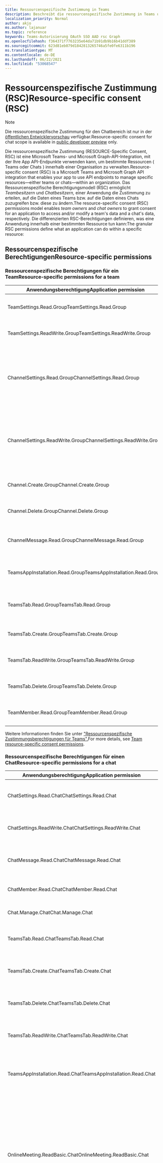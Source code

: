 ```yaml
---
title: Ressourcenspezifische Zustimmung in Teams
description: Beschreibt die ressourcenspezifische Zustimmung in Teams und wie sie genutzt werden kann.
localization_priority: Normal
author: akjo
ms.author: lajanuar
ms.topic: reference
keywords: Teams-Autorisierung OAuth SSO AAD rsc Graph
ms.openlocfilehash: f364371f7763235e64da71b91db9b16b41ddf389
ms.sourcegitcommit: 623d81eb079d1842813265746a5fe0fe6311b196
ms.translationtype: MT
ms.contentlocale: de-DE
ms.lasthandoff: 06/22/2021
ms.locfileid: "53068547"
---
```

# <a name="resource-specific-consent-rsc"></a><span data-ttu-id="88212-104">Ressourcenspezifische Zustimmung (RSC)</span><span class="sxs-lookup"><span data-stu-id="88212-104">Resource-specific consent (RSC)</span></span>

> [!NOTE]
> <span data-ttu-id="88212-105">Die ressourcenspezifische Zustimmung für den Chatbereich ist nur in der [öffentlichen Entwicklervorschau](../../resources/dev-preview/developer-preview-intro.md) verfügbar.</span><span class="sxs-lookup"><span data-stu-id="88212-105">Resource-specific consent for chat scope is available in [public developer preview](../../resources/dev-preview/developer-preview-intro.md) only.</span></span>

<span data-ttu-id="88212-106">Die ressourcenspezifische Zustimmung (RESOURCE-Specific Consent, RSC) ist eine Microsoft Teams- und Microsoft Graph-API-Integration, mit der Ihre App API-Endpunkte verwenden kann, um bestimmte Ressourcen ( Teams oder Chats ) innerhalb einer Organisation zu verwalten.</span><span class="sxs-lookup"><span data-stu-id="88212-106">Resource-specific consent (RSC) is a Microsoft Teams and Microsoft Graph API integration that enables your app to use API endpoints to manage specific resources—either teams or chats—within an organization.</span></span> <span data-ttu-id="88212-107">Das Ressourcenspezifische Berechtigungsmodell (RSC) ermöglicht *Teambesitzern* und *Chatbesitzern,* einer Anwendung die Zustimmung zu erteilen, auf die Daten eines Teams bzw. auf die Daten eines Chats zuzugreifen bzw. diese zu ändern.</span><span class="sxs-lookup"><span data-stu-id="88212-107">The resource-specific consent (RSC) permissions model enables *team owners* and *chat owners* to grant consent for an application to access and/or modify a team's data and a chat's data, respectively.</span></span> <span data-ttu-id="88212-108">Die differenzierten RSC-Berechtigungen definieren, was eine Anwendung innerhalb einer bestimmten Ressource tun kann:</span><span class="sxs-lookup"><span data-stu-id="88212-108">The granular RSC permissions define what an application can do within a specific resource:</span></span>

## <a name="resource-specific-permissions"></a><span data-ttu-id="88212-109">Ressourcenspezifische Berechtigungen</span><span class="sxs-lookup"><span data-stu-id="88212-109">Resource-specific permissions</span></span>

### <a name="resource-specific-permissions-for-a-team"></a><span data-ttu-id="88212-110">Ressourcenspezifische Berechtigungen für ein Team</span><span class="sxs-lookup"><span data-stu-id="88212-110">Resource-specific permissions for a team</span></span>
|<span data-ttu-id="88212-111">Anwendungsberechtigung</span><span class="sxs-lookup"><span data-stu-id="88212-111">Application permission</span></span>| <span data-ttu-id="88212-112">Aktion</span><span class="sxs-lookup"><span data-stu-id="88212-112">Action</span></span> |
| ----- | ----- |
|<span data-ttu-id="88212-113">TeamSettings.Read.Group</span><span class="sxs-lookup"><span data-stu-id="88212-113">TeamSettings.Read.Group</span></span> | <span data-ttu-id="88212-114">Rufen Sie die Einstellungen dieses Teams ab.</span><span class="sxs-lookup"><span data-stu-id="88212-114">Get this team's settings.</span></span>|
|<span data-ttu-id="88212-115">TeamSettings.ReadWrite.Group</span><span class="sxs-lookup"><span data-stu-id="88212-115">TeamSettings.ReadWrite.Group</span></span>|<span data-ttu-id="88212-116">Aktualisieren Sie die Einstellungen dieses Teams.</span><span class="sxs-lookup"><span data-stu-id="88212-116">Update this team's settings.</span></span>|
|<span data-ttu-id="88212-117">ChannelSettings.Read.Group</span><span class="sxs-lookup"><span data-stu-id="88212-117">ChannelSettings.Read.Group</span></span>|<span data-ttu-id="88212-118">Rufen Sie die Kanalnamen, Kanalbeschreibungen und Kanaleinstellungen dieses Teams ab.</span><span class="sxs-lookup"><span data-stu-id="88212-118">Get this team's channel names, channel descriptions, and channel settings.</span></span>|
|<span data-ttu-id="88212-119">ChannelSettings.ReadWrite.Group</span><span class="sxs-lookup"><span data-stu-id="88212-119">ChannelSettings.ReadWrite.Group</span></span>|<span data-ttu-id="88212-120">Aktualisieren Sie die Kanalnamen, Kanalbeschreibungen und Kanaleinstellungen dieses Teams.</span><span class="sxs-lookup"><span data-stu-id="88212-120">Update this team's channel names, channel descriptions, and channel settings.</span></span>|
|<span data-ttu-id="88212-121">Channel.Create.Group</span><span class="sxs-lookup"><span data-stu-id="88212-121">Channel.Create.Group</span></span>|<span data-ttu-id="88212-122">Erstellen von Kanälen in diesem Team.</span><span class="sxs-lookup"><span data-stu-id="88212-122">Create channels in this team.</span></span> |
|<span data-ttu-id="88212-123">Channel.Delete.Group</span><span class="sxs-lookup"><span data-stu-id="88212-123">Channel.Delete.Group</span></span>|<span data-ttu-id="88212-124">Löschen Sie Kanäle in diesem Team.</span><span class="sxs-lookup"><span data-stu-id="88212-124">Delete channels in this team.</span></span> |
|<span data-ttu-id="88212-125">ChannelMessage.Read.Group</span><span class="sxs-lookup"><span data-stu-id="88212-125">ChannelMessage.Read.Group</span></span> |<span data-ttu-id="88212-126">Rufen Sie die Kanalnachrichten dieses Teams ab.</span><span class="sxs-lookup"><span data-stu-id="88212-126">Get this team's channel messages.</span></span> |
|<span data-ttu-id="88212-127">TeamsAppInstallation.Read.Group</span><span class="sxs-lookup"><span data-stu-id="88212-127">TeamsAppInstallation.Read.Group</span></span>|<span data-ttu-id="88212-128">Rufen Sie eine Liste der installierten Apps dieses Teams ab.</span><span class="sxs-lookup"><span data-stu-id="88212-128">Get a list of this team's installed apps.</span></span>|
|<span data-ttu-id="88212-129">TeamsTab.Read.Group</span><span class="sxs-lookup"><span data-stu-id="88212-129">TeamsTab.Read.Group</span></span>|<span data-ttu-id="88212-130">Rufen Sie eine Liste der Registerkarten dieses Teams ab.</span><span class="sxs-lookup"><span data-stu-id="88212-130">Get a list of this team's tabs.</span></span>|
|<span data-ttu-id="88212-131">TeamsTab.Create.Group</span><span class="sxs-lookup"><span data-stu-id="88212-131">TeamsTab.Create.Group</span></span>|<span data-ttu-id="88212-132">Erstellen von Registerkarten in diesem Team.</span><span class="sxs-lookup"><span data-stu-id="88212-132">Create tabs in this team.</span></span> |
|<span data-ttu-id="88212-133">TeamsTab.ReadWrite.Group</span><span class="sxs-lookup"><span data-stu-id="88212-133">TeamsTab.ReadWrite.Group</span></span>|<span data-ttu-id="88212-134">Aktualisieren Sie die Registerkarten dieses Teams.</span><span class="sxs-lookup"><span data-stu-id="88212-134">Update this team's tabs.</span></span> |
|<span data-ttu-id="88212-135">TeamsTab.Delete.Group</span><span class="sxs-lookup"><span data-stu-id="88212-135">TeamsTab.Delete.Group</span></span>|<span data-ttu-id="88212-136">Löschen der Registerkarten dieses Teams.</span><span class="sxs-lookup"><span data-stu-id="88212-136">Delete this team's tabs.</span></span> |
|<span data-ttu-id="88212-137">TeamMember.Read.Group</span><span class="sxs-lookup"><span data-stu-id="88212-137">TeamMember.Read.Group</span></span>|<span data-ttu-id="88212-138">Rufen Sie die Mitglieder dieses Teams ab.</span><span class="sxs-lookup"><span data-stu-id="88212-138">Get this team's members.</span></span> |

<span data-ttu-id="88212-139">Weitere Informationen finden Sie unter ["Ressourcenspezifische Zustimmungsberechtigungen für Teams".](/graph/permissions-reference#team-resource-specific-consent-permissions)</span><span class="sxs-lookup"><span data-stu-id="88212-139">For more details, see [Team resource-specific consent permissions](/graph/permissions-reference#team-resource-specific-consent-permissions).</span></span>

### <a name="resource-specific-permissions-for-a-chat"></a><span data-ttu-id="88212-140">Ressourcenspezifische Berechtigungen für einen Chat</span><span class="sxs-lookup"><span data-stu-id="88212-140">Resource-specific permissions for a chat</span></span>
|<span data-ttu-id="88212-141">Anwendungsberechtigung</span><span class="sxs-lookup"><span data-stu-id="88212-141">Application permission</span></span>| <span data-ttu-id="88212-142">Aktion</span><span class="sxs-lookup"><span data-stu-id="88212-142">Action</span></span> |
| ----- | ----- |
| <span data-ttu-id="88212-143">ChatSettings.Read.Chat</span><span class="sxs-lookup"><span data-stu-id="88212-143">ChatSettings.Read.Chat</span></span>         | <span data-ttu-id="88212-144">Rufen Sie die Einstellungen dieses Chats ab.</span><span class="sxs-lookup"><span data-stu-id="88212-144">Get this chat's settings.</span></span>                                    |
| <span data-ttu-id="88212-145">ChatSettings.ReadWrite.Chat</span><span class="sxs-lookup"><span data-stu-id="88212-145">ChatSettings.ReadWrite.Chat</span></span>    | <span data-ttu-id="88212-146">Aktualisieren Sie die Einstellungen dieses Chats.</span><span class="sxs-lookup"><span data-stu-id="88212-146">Update this chat's settings.</span></span>                          |
| <span data-ttu-id="88212-147">ChatMessage.Read.Chat</span><span class="sxs-lookup"><span data-stu-id="88212-147">ChatMessage.Read.Chat</span></span>          | <span data-ttu-id="88212-148">Rufen Sie die Nachrichten dieses Chats ab.</span><span class="sxs-lookup"><span data-stu-id="88212-148">Get this chat's messages.</span></span>                                    |
| <span data-ttu-id="88212-149">ChatMember.Read.Chat</span><span class="sxs-lookup"><span data-stu-id="88212-149">ChatMember.Read.Chat</span></span>           | <span data-ttu-id="88212-150">Rufen Sie die Mitglieder dieses Chats ab.</span><span class="sxs-lookup"><span data-stu-id="88212-150">Get this chat's members.</span></span>                                     |
| <span data-ttu-id="88212-151">Chat.Manage.Chat</span><span class="sxs-lookup"><span data-stu-id="88212-151">Chat.Manage.Chat</span></span>               | <span data-ttu-id="88212-152">Verwalten dieses Chats.</span><span class="sxs-lookup"><span data-stu-id="88212-152">Manage this chat.</span></span>                                             |
| <span data-ttu-id="88212-153">TeamsTab.Read.Chat</span><span class="sxs-lookup"><span data-stu-id="88212-153">TeamsTab.Read.Chat</span></span>             | <span data-ttu-id="88212-154">Rufen Sie die Registerkarten dieses Chats ab.</span><span class="sxs-lookup"><span data-stu-id="88212-154">Get this chat's tabs.</span></span>                                        |
| <span data-ttu-id="88212-155">TeamsTab.Create.Chat</span><span class="sxs-lookup"><span data-stu-id="88212-155">TeamsTab.Create.Chat</span></span>           | <span data-ttu-id="88212-156">Erstellen von Registerkarten in diesem Chat.</span><span class="sxs-lookup"><span data-stu-id="88212-156">Create tabs in this chat.</span></span>                                     |
| <span data-ttu-id="88212-157">TeamsTab.Delete.Chat</span><span class="sxs-lookup"><span data-stu-id="88212-157">TeamsTab.Delete.Chat</span></span>           | <span data-ttu-id="88212-158">Löschen der Registerkarten dieses Chats.</span><span class="sxs-lookup"><span data-stu-id="88212-158">Delete this chat's tabs.</span></span>                                      |
| <span data-ttu-id="88212-159">TeamsTab.ReadWrite.Chat</span><span class="sxs-lookup"><span data-stu-id="88212-159">TeamsTab.ReadWrite.Chat</span></span>        | <span data-ttu-id="88212-160">Verwalten der Registerkarten dieses Chats.</span><span class="sxs-lookup"><span data-stu-id="88212-160">Manage this chat's tabs.</span></span>                                      |
| <span data-ttu-id="88212-161">TeamsAppInstallation.Read.Chat</span><span class="sxs-lookup"><span data-stu-id="88212-161">TeamsAppInstallation.Read.Chat</span></span> | <span data-ttu-id="88212-162">Rufen Sie ab, welche Apps in diesem Chat installiert sind.</span><span class="sxs-lookup"><span data-stu-id="88212-162">Get which apps are installed in this chat.</span></span>                   |
| <span data-ttu-id="88212-163">OnlineMeeting.ReadBasic.Chat</span><span class="sxs-lookup"><span data-stu-id="88212-163">OnlineMeeting.ReadBasic.Chat</span></span>   | <span data-ttu-id="88212-164">Rufen Sie grundlegende Eigenschaften einer Besprechung ab, die diesem Chat zugeordnet ist, z. B. Name, Zeitplan, Organisator und Teilnahmelink.</span><span class="sxs-lookup"><span data-stu-id="88212-164">Get basic properties—such as name, schedule, organizer, and join link—of a meeting associated with this chat.</span></span> |

<span data-ttu-id="88212-165">Weitere Informationen finden Sie unter ["Ressourcenspezifische Zustimmungsberechtigungen für Chats".](/graph/permissions-reference#chat-resource-specific-consent-permissions)</span><span class="sxs-lookup"><span data-stu-id="88212-165">For more details, see [Chat resource-specific consent permissions](/graph/permissions-reference#chat-resource-specific-consent-permissions).</span></span>

>[!NOTE]
><span data-ttu-id="88212-166">Ressourcenspezifische Berechtigungen sind nur für Teams Apps verfügbar, die auf dem Teams-Client installiert sind und derzeit nicht Teil des Azure Active Directory-Portals sind.</span><span class="sxs-lookup"><span data-stu-id="88212-166">Resource-specific permissions are only available to Teams apps installed on the Teams client and are currently not part of the Azure Active Directory portal.</span></span>

## <a name="enable-resource-specific-consent-in-your-application"></a><span data-ttu-id="88212-167">Aktivieren der ressourcenspezifischen Zustimmung in Ihrer Anwendung</span><span class="sxs-lookup"><span data-stu-id="88212-167">Enable resource-specific consent in your application</span></span>

<span data-ttu-id="88212-168">Die Schritte zum Aktivieren von RSC in Ihrer Anwendung sind wie folgt:</span><span class="sxs-lookup"><span data-stu-id="88212-168">The steps for enabling RSC in your application are as follows:</span></span>

1. <span data-ttu-id="88212-169">[Konfigurieren Sie die Zustimmungseinstellungen im Azure Active Directory-Portal.](#configure-consent-settings-in-the-azure-ad-portal)</span><span class="sxs-lookup"><span data-stu-id="88212-169">[Configure consent settings in the Azure Active Directory portal](#configure-consent-settings-in-the-azure-ad-portal).</span></span>
    1. <span data-ttu-id="88212-170">Konfigurieren Sie die Einstellungen für die Zustimmung des [Gruppenbesitzers für RSC in einem Team.](#configure-group-owner-consent-settings-for-rsc-in-a-team)</span><span class="sxs-lookup"><span data-stu-id="88212-170">[Configure group owner consent settings for RSC in a team](#configure-group-owner-consent-settings-for-rsc-in-a-team).</span></span>
    1. <span data-ttu-id="88212-171">[Konfigurieren von Benutzer-Zustimmungseinstellungen für RSC in einem Chat.](#configure-user-consent-settings-for-rsc-in-a-chat)</span><span class="sxs-lookup"><span data-stu-id="88212-171">[Configure user consent settings for RSC in a chat](#configure-user-consent-settings-for-rsc-in-a-chat).</span></span>
1. <span data-ttu-id="88212-172">[Registrieren Sie Ihre App bei Microsoft Identity Platform über das Azure AD-Portal.](#register-your-app-with-microsoft-identity-platform-via-the-azure-ad-portal)</span><span class="sxs-lookup"><span data-stu-id="88212-172">[Register your app with Microsoft identity platform via the Azure AD portal](#register-your-app-with-microsoft-identity-platform-via-the-azure-ad-portal).</span></span>
1. <span data-ttu-id="88212-173">[Überprüfen Sie Ihre Anwendungsberechtigungen im Azure AD-Portal.](#review-your-application-permissions-in-the-azure-ad-portal)</span><span class="sxs-lookup"><span data-stu-id="88212-173">[Review your application permissions in the Azure AD portal](#review-your-application-permissions-in-the-azure-ad-portal).</span></span>
1. <span data-ttu-id="88212-174">[Rufen Sie ein Zugriffstoken von der Microsoft Identity-Plattform ab.](#obtain-an-access-token-from-the-microsoft-identity-platform)</span><span class="sxs-lookup"><span data-stu-id="88212-174">[Obtain an access token from the Microsoft Identity platform](#obtain-an-access-token-from-the-microsoft-identity-platform).</span></span>
1. <span data-ttu-id="88212-175">[Aktualisieren Sie das Teams-App-Manifest.](#update-your-teams-app-manifest)</span><span class="sxs-lookup"><span data-stu-id="88212-175">[Update your Teams app manifest](#update-your-teams-app-manifest).</span></span>
1. <span data-ttu-id="88212-176">[Installieren Sie Ihre App direkt in Teams.](#sideload-your-app-in-teams)</span><span class="sxs-lookup"><span data-stu-id="88212-176">[Install your app directly in Teams](#sideload-your-app-in-teams).</span></span>
1. <span data-ttu-id="88212-177">[Überprüfen Sie Ihre App auf hinzugefügte RSC-Berechtigungen.](#check-your-app-for-added-rsc-permissions)</span><span class="sxs-lookup"><span data-stu-id="88212-177">[Check your app for added RSC permissions](#check-your-app-for-added-rsc-permissions).</span></span>
    1. <span data-ttu-id="88212-178">[Überprüfen Sie Ihre App auf hinzugefügte RSC-Berechtigungen in einem Team.](#check-your-app-for-added-rsc-permissions-in-a-team)</span><span class="sxs-lookup"><span data-stu-id="88212-178">[Check your app for added RSC permissions in a team](#check-your-app-for-added-rsc-permissions-in-a-team).</span></span>
    1. <span data-ttu-id="88212-179">[Überprüfen Sie Ihre App auf hinzugefügte RSC-Berechtigungen in einem Chat.](#check-your-app-for-added-rsc-permissions-in-a-chat)</span><span class="sxs-lookup"><span data-stu-id="88212-179">[Check your app for added RSC permissions in a chat](#check-your-app-for-added-rsc-permissions-in-a-chat).</span></span>

## <a name="configure-consent-settings-in-the-azure-ad-portal"></a><span data-ttu-id="88212-180">Konfigurieren von Zustimmungseinstellungen im Azure AD-Portal</span><span class="sxs-lookup"><span data-stu-id="88212-180">Configure consent settings in the Azure AD portal</span></span>

### <a name="configure-group-owner-consent-settings-for-rsc-in-a-team"></a><span data-ttu-id="88212-181">Konfigurieren der Einstellungen für die Zustimmung des Gruppenbesitzers für RSC in einem Team</span><span class="sxs-lookup"><span data-stu-id="88212-181">Configure group owner consent settings for RSC in a team</span></span>

<span data-ttu-id="88212-182">Sie können die Zustimmung des [Gruppenbesitzers](/azure/active-directory/manage-apps/configure-user-consent-groups?tabs=azure-portal) direkt im Azure-Portal aktivieren oder deaktivieren:</span><span class="sxs-lookup"><span data-stu-id="88212-182">You can enable or disable [group owner consent](/azure/active-directory/manage-apps/configure-user-consent-groups?tabs=azure-portal) directly within the Azure portal:</span></span>

> [!div class="checklist"]
>
>- <span data-ttu-id="88212-183">Melden Sie sich beim [Azure-Portal](https://portal.azure.com) als [globaler Administrator/Unternehmensadministrator](/azure/active-directory/roles/permissions-reference#global-administrator&preserve-view=true)an.</span><span class="sxs-lookup"><span data-stu-id="88212-183">Sign in to the [Azure portal](https://portal.azure.com) as a [Global Administrator/Company Administrator](/azure/active-directory/roles/permissions-reference#global-administrator&preserve-view=true).</span></span>  
 > - <span data-ttu-id="88212-184">[Wählen Sie](https://portal.azure.com/#blade/Microsoft_AAD_IAM/ConsentPoliciesMenuBlade/UserSettings) **Azure Active Directory**  =>  **Enterprise Anwendungen**  =>  **Zustimmungs- und Berechtigungseinstellungen** für  =>  **Benutzergenehmigungen** aus.</span><span class="sxs-lookup"><span data-stu-id="88212-184">[Select](https://portal.azure.com/#blade/Microsoft_AAD_IAM/ConsentPoliciesMenuBlade/UserSettings) **Azure Active Directory** => **Enterprise applications** => **Consent and permissions** => **User consent settings**.</span></span>
> - <span data-ttu-id="88212-185">Aktivieren, deaktivieren oder einschränken Sie die Zustimmung des Benutzers mit der steuerelementbeschrifteten Zustimmung des **Gruppenbesitzers für Apps, die auf Daten zugreifen** (standardmäßig ist die Zustimmung des **Gruppenbesitzers für alle Gruppenbesitzer zulässig).**</span><span class="sxs-lookup"><span data-stu-id="88212-185">Enable, disable, or limit user consent with the control labeled **Group owner consent for apps accessing data** (The default is **Allow group owner consent for all group owners**).</span></span> <span data-ttu-id="88212-186">Damit ein Teambesitzer eine App mit RSC installieren kann, muss die Zustimmung des Gruppenbesitzers für diesen Benutzer aktiviert sein.</span><span class="sxs-lookup"><span data-stu-id="88212-186">For a team owner to install an app using RSC, group owner consent must be enabled for that user.</span></span>

![Azure rsc-Teamkonfiguration](../../assets/images/azure-rsc-team-configuration.png)

<span data-ttu-id="88212-188">Um die Zustimmung des Gruppenbesitzers mithilfe von PowerShell zu aktivieren oder zu deaktivieren, führen Sie die unter Konfigurieren der [Gruppenbesitzerzustimmung mitHilfe von PowerShell](/azure/active-directory/manage-apps/configure-user-consent-groups?tabs=azure-powershell)beschriebenen Schritte aus.</span><span class="sxs-lookup"><span data-stu-id="88212-188">To enable or disable group owner consent using PowerShell, follow the steps outlined in [Configure group owner consent using PowerShell](/azure/active-directory/manage-apps/configure-user-consent-groups?tabs=azure-powershell).</span></span>

### <a name="configure-user-consent-settings-for-rsc-in-a-chat"></a><span data-ttu-id="88212-189">Konfigurieren von Benutzer-Zustimmungseinstellungen für RSC in einem Chat</span><span class="sxs-lookup"><span data-stu-id="88212-189">Configure user consent settings for RSC in a chat</span></span>

<span data-ttu-id="88212-190">Sie können die Zustimmung des [Benutzers](/azure/active-directory/manage-apps/configure-user-consent?tabs=azure-portal) direkt im Azure-Portal aktivieren oder deaktivieren:</span><span class="sxs-lookup"><span data-stu-id="88212-190">You can enable or disable [user consent](/azure/active-directory/manage-apps/configure-user-consent?tabs=azure-portal) directly within the Azure portal:</span></span>

> [!div class="checklist"]
>
>- <span data-ttu-id="88212-191">Melden Sie sich beim [Azure-Portal](https://portal.azure.com) als [globaler Administrator/Unternehmensadministrator](/azure/active-directory/roles/permissions-reference#global-administrator&preserve-view=true)an.</span><span class="sxs-lookup"><span data-stu-id="88212-191">Sign in to the [Azure portal](https://portal.azure.com) as a [Global Administrator/Company Administrator](/azure/active-directory/roles/permissions-reference#global-administrator&preserve-view=true).</span></span>  
 > - <span data-ttu-id="88212-192">[Wählen Sie](https://portal.azure.com/#blade/Microsoft_AAD_IAM/ConsentPoliciesMenuBlade/UserSettings) **Azure Active Directory**  =>  **Enterprise Anwendungen**  =>  **Zustimmungs- und Berechtigungseinstellungen** für  =>  **Benutzergenehmigungen** aus.</span><span class="sxs-lookup"><span data-stu-id="88212-192">[Select](https://portal.azure.com/#blade/Microsoft_AAD_IAM/ConsentPoliciesMenuBlade/UserSettings) **Azure Active Directory** => **Enterprise applications** => **Consent and permissions** => **User consent settings**.</span></span>
> - <span data-ttu-id="88212-193">Aktivieren, deaktivieren oder einschränken Sie die Zustimmung des Benutzers mit dem Steuerelement mit der Bezeichnung **"Benutzer-Zustimmung für Anwendungen"** (standardmäßig ist **"Benutzergenehmigung für Apps zulassen").**</span><span class="sxs-lookup"><span data-stu-id="88212-193">Enable, disable, or limit user consent with the control labeled **User consent for applications** (The default is **Allow user consent for apps**).</span></span> <span data-ttu-id="88212-194">Damit ein Chatmitglied eine App mit RSC installieren kann, muss die Benutzerzustimmung für diesen Benutzer aktiviert sein.</span><span class="sxs-lookup"><span data-stu-id="88212-194">For a chat member to install an app using RSC, user consent must be enabled for that user.</span></span>

![Azure rsc-Chatkonfiguration](../../assets/images/azure-rsc-chat-configuration.png)

<span data-ttu-id="88212-196">Um die Benutzerzustimmung mithilfe von PowerShell zu aktivieren oder zu deaktivieren, führen Sie die unter Konfigurieren der [Benutzerzustimmung mitHilfe von PowerShell](/azure/active-directory/manage-apps/configure-user-consent?tabs=azure-powershell)beschriebenen Schritte aus.</span><span class="sxs-lookup"><span data-stu-id="88212-196">To enable or disable user consent using PowerShell, follow the steps outlined in [Configure user consent using PowerShell](/azure/active-directory/manage-apps/configure-user-consent?tabs=azure-powershell).</span></span>


## <a name="register-your-app-with-microsoft-identity-platform-via-the-azure-ad-portal"></a><span data-ttu-id="88212-197">Registrieren Ihrer App bei Microsoft Identity Platform über das Azure AD-Portal</span><span class="sxs-lookup"><span data-stu-id="88212-197">Register your app with Microsoft identity platform via the Azure AD portal</span></span>

<span data-ttu-id="88212-198">Das Azure Active Directory-Portal bietet Ihnen eine zentrale Plattform zum Registrieren und Konfigurieren Ihrer Apps.</span><span class="sxs-lookup"><span data-stu-id="88212-198">The Azure Active Directory portal provides a central platform for you to register and configure your apps.</span></span> <span data-ttu-id="88212-199">Ihre App muss im Azure AD-Portal registriert sein, damit sie in die Microsoft Identity Platform integriert und Microsoft Graph-APIs aufgerufen werden kann.</span><span class="sxs-lookup"><span data-stu-id="88212-199">Your app must be registered in the Azure AD portal to integrate with the Microsoft identity platform and call Microsoft Graph APIs.</span></span> <span data-ttu-id="88212-200">Weitere Informationen finden Sie unter [Registrieren einer Anwendung mit dem Microsoft Identity Platform](/graph/auth-register-app-v2).</span><span class="sxs-lookup"><span data-stu-id="88212-200">For more information, see [Register an application with the Microsoft identity platform](/graph/auth-register-app-v2).</span></span>

>[!WARNING]
><span data-ttu-id="88212-201">Eine Azure AD-App-ID sollte nicht für mehrere Teams Apps freigegeben werden.</span><span class="sxs-lookup"><span data-stu-id="88212-201">An Azure AD app ID should not be shared across multiple Teams apps.</span></span> <span data-ttu-id="88212-202">Es sollte eine 1:1-Zuordnung zwischen einer Teams-App und einer Azure AD-App geben.</span><span class="sxs-lookup"><span data-stu-id="88212-202">There should be a 1:1 mapping between a Teams App and an Azure AD app.</span></span> <span data-ttu-id="88212-203">Versuche, mehrere Teams Apps zu installieren, die derselben Azure AD-App-ID zugeordnet sind, führen zu Installations-/Laufzeitfehlern.</span><span class="sxs-lookup"><span data-stu-id="88212-203">Attempts to install multiple Teams apps which are associated with the same Azure AD app ID will cause installation/runtime failures.</span></span>

## <a name="review-your-application-permissions-in-the-azure-ad-portal"></a><span data-ttu-id="88212-204">Überprüfen Der Anwendungsberechtigungen im Azure AD-Portal</span><span class="sxs-lookup"><span data-stu-id="88212-204">Review your application permissions in the Azure AD portal</span></span>

<span data-ttu-id="88212-205">Navigieren Sie zur Registrierungsseite der **Start-App,**  =>   und wählen Sie Ihre RSC-App aus.</span><span class="sxs-lookup"><span data-stu-id="88212-205">Navigate to the **Home** => **App registrations** page and select your RSC app.</span></span> <span data-ttu-id="88212-206">Wählen Sie in der linken Navigationsleiste **API-Berechtigungen** aus, und überprüfen Sie die Liste der konfigurierten Berechtigungen für Ihre App.</span><span class="sxs-lookup"><span data-stu-id="88212-206">Choose **API permissions** from the left nav bar and examine the list of configured permissions for your app.</span></span> <span data-ttu-id="88212-207">Wenn Ihre App nur RSC Graph API-Aufrufe vorgibt, löschen Sie alle Berechtigungen auf dieser Seite.</span><span class="sxs-lookup"><span data-stu-id="88212-207">If your app will only make RSC Graph API calls, delete all the permission on that page.</span></span> <span data-ttu-id="88212-208">Wenn Ihre App auch Nicht-RSC-Aufrufe vorgibt, behalten Sie diese Berechtigungen bei Bedarf bei.</span><span class="sxs-lookup"><span data-stu-id="88212-208">If your app will also make non-RSC calls, keep those permissions as needed.</span></span>

>[!IMPORTANT]
><span data-ttu-id="88212-209">Das Azure AD-Portal kann nicht zum Anfordern von RSC-Berechtigungen verwendet werden.</span><span class="sxs-lookup"><span data-stu-id="88212-209">The Azure AD portal cannot be used to request RSC permissions.</span></span> <span data-ttu-id="88212-210">RSC-Berechtigungen gelten derzeit ausschließlich für Teams Anwendungen, die im Teams-Client installiert sind, und werden in der JSON-Datei (Teams App Manifest) deklariert.</span><span class="sxs-lookup"><span data-stu-id="88212-210">RSC permissions are currently exclusive to Teams applications installed in the Teams client and are declared in the Teams app manifest (JSON) file.</span></span>

## <a name="obtain-an-access-token-from-the-microsoft-identity-platform"></a><span data-ttu-id="88212-211">Abrufen eines Zugriffstokens vom Microsoft Identity Platform</span><span class="sxs-lookup"><span data-stu-id="88212-211">Obtain an access token from the Microsoft identity platform</span></span>

<span data-ttu-id="88212-212">Um Graph API-Aufrufe auszuführen, müssen Sie ein Zugriffstoken für Ihre App von der Identitätsplattform abrufen.</span><span class="sxs-lookup"><span data-stu-id="88212-212">To make Graph API calls, you must obtain an access token for your app from the identity platform.</span></span> <span data-ttu-id="88212-213">Bevor Ihre App ein Token vom Microsoft Identity Platform abrufen kann, muss sie im Azure AD-Portal registriert werden.</span><span class="sxs-lookup"><span data-stu-id="88212-213">Before your app can get a token from the Microsoft identity platform, it must be registered in the Azure AD portal.</span></span> <span data-ttu-id="88212-214">Das Zugriffstoken enthält Informationen zu Ihrer App und die Berechtigungen, über die es für die Ressourcen und APIs verfügt, die über Microsoft Graph bereitgestellt werden.</span><span class="sxs-lookup"><span data-stu-id="88212-214">The access token contains information about your app and the permissions it has for the resources and APIs available through Microsoft Graph.</span></span>

<span data-ttu-id="88212-215">Sie benötigen die folgenden Werte aus dem Azure AD-Registrierungsprozess, um ein Zugriffstoken von der Identitätsplattform abzurufen:</span><span class="sxs-lookup"><span data-stu-id="88212-215">You'll need to have the following values from the Azure AD registration process to retrieve an access token from the identity platform:</span></span>

- <span data-ttu-id="88212-216">Die vom App-Registrierungsportal zugewiesene **Anwendungs-ID.**</span><span class="sxs-lookup"><span data-stu-id="88212-216">The **Application ID** assigned by the app registration portal.</span></span> <span data-ttu-id="88212-217">Wenn Ihre App einmaliges Anmelden (Single Sign-On, SSO) unterstützt, sollten Sie dieselbe Anwendungs-ID für Ihre App und SSO verwenden.</span><span class="sxs-lookup"><span data-stu-id="88212-217">If your app supports single sign-on (SSO) you should use the same Application ID for your app and SSO.</span></span>
- <span data-ttu-id="88212-218">Das **geheime Clientkennwort** oder ein öffentliches/privates Schlüsselpaar (**Zertifikat).**</span><span class="sxs-lookup"><span data-stu-id="88212-218">The  **Client secret/password** or a public/private key pair (**Certificate**).</span></span> <span data-ttu-id="88212-219">Dies ist für systemeigene Apps nicht erforderlich.</span><span class="sxs-lookup"><span data-stu-id="88212-219">This is not required for native apps.</span></span>
- <span data-ttu-id="88212-220">Ein **Umleitungs-URI** (oder Antwort-URL), damit Ihre App Antworten von Azure AD empfängt.</span><span class="sxs-lookup"><span data-stu-id="88212-220">A **Redirect URI** (or reply URL) for your app to receive responses from Azure AD.</span></span>

 <span data-ttu-id="88212-221">*Siehe* ["Zugriff im Auftrag eines Benutzers erhalten"](/graph/auth-v2-user?view=graph-rest-1.0#3-get-a-token&preserve-view=true) und ["Zugriff ohne Benutzer erhalten"](/graph/auth-v2-service)</span><span class="sxs-lookup"><span data-stu-id="88212-221">*See* [Get access on behalf of a user](/graph/auth-v2-user?view=graph-rest-1.0#3-get-a-token&preserve-view=true) and [Get access without a user](/graph/auth-v2-service)</span></span>

## <a name="update-your-teams-app-manifest"></a><span data-ttu-id="88212-222">Aktualisieren des Teams-App-Manifests</span><span class="sxs-lookup"><span data-stu-id="88212-222">Update your Teams app manifest</span></span>

<span data-ttu-id="88212-223">Die RSC-Berechtigungen werden in Ihrer APP-Manifestdatei (JSON) deklariert.</span><span class="sxs-lookup"><span data-stu-id="88212-223">The RSC permissions are declared in your app manifest (JSON) file.</span></span>  <span data-ttu-id="88212-224">Fügen Sie ihrem [App-Manifest einen webApplicationInfo-Schlüssel](../../resources/schema/manifest-schema.md#webapplicationinfo) mit den folgenden Werten hinzu:</span><span class="sxs-lookup"><span data-stu-id="88212-224">Add a [webApplicationInfo](../../resources/schema/manifest-schema.md#webapplicationinfo) key to your app manifest with the following values:</span></span>

> [!div class="checklist"]
>
> - <span data-ttu-id="88212-225">**id**  – Ihre Azure AD-App-ID.</span><span class="sxs-lookup"><span data-stu-id="88212-225">**id**  — your Azure AD app ID.</span></span> <span data-ttu-id="88212-226">Weitere Informationen finden Sie unter [Registrieren Ihrer App im Azure AD-Portal.](resource-specific-consent.md#register-your-app-with-microsoft-identity-platform-via-the-azure-ad-portal)</span><span class="sxs-lookup"><span data-stu-id="88212-226">For more information, see [Register your app in the Azure AD portal](resource-specific-consent.md#register-your-app-with-microsoft-identity-platform-via-the-azure-ad-portal).</span></span>
> - <span data-ttu-id="88212-227">**Ressource**  – eine beliebige Zeichenfolge.</span><span class="sxs-lookup"><span data-stu-id="88212-227">**resource**  — any string.</span></span> <span data-ttu-id="88212-228">Dieses Feld hat keinen Vorgang in RSC, muss jedoch hinzugefügt werden und einen Wert aufweisen, um eine Fehlerantwort zu vermeiden. Jede Zeichenfolge wird ausgeführt.</span><span class="sxs-lookup"><span data-stu-id="88212-228">This field has no operation in RSC, but must be added and have a value to avoid an error response; any string will do.</span></span>
> - <span data-ttu-id="88212-229">**Anwendungsberechtigungen** – RSC-Berechtigungen für Ihre App.</span><span class="sxs-lookup"><span data-stu-id="88212-229">**application permissions** — RSC permissions for  your app.</span></span> <span data-ttu-id="88212-230">Weitere Informationen finden Sie unter ["Ressourcenspezifische Berechtigungen".](resource-specific-consent.md#resource-specific-permissions)</span><span class="sxs-lookup"><span data-stu-id="88212-230">For more information, see [Resource-specific Permissions](resource-specific-consent.md#resource-specific-permissions).</span></span>

>
>[!IMPORTANT]
> <span data-ttu-id="88212-231">Nicht-RSC-Berechtigungen werden im Azure-Portal gespeichert.</span><span class="sxs-lookup"><span data-stu-id="88212-231">Non-RSC permissions are stored in the Azure portal.</span></span> <span data-ttu-id="88212-232">Fügen Sie sie nicht dem App-Manifest hinzu.</span><span class="sxs-lookup"><span data-stu-id="88212-232">Do not add them to the app manifest.</span></span>
>

### <a name="example-for-rsc-in-a-team"></a><span data-ttu-id="88212-233">Beispiel für RSC in einem Team</span><span class="sxs-lookup"><span data-stu-id="88212-233">Example for RSC in a team</span></span>
```json
"webApplicationInfo": {
    "id": "XXxxXXXXX-XxXX-xXXX-XXxx-XXXXXXXxxxXX",
    "resource": "https://RscBasedStoreApp",
    "applicationPermissions": [
      "TeamSettings.Read.Group",
      "ChannelMessage.Read.Group",
      "TeamSettings.Edit.Group",
      "ChannelSettings.ReadWrite.Group",
      "Channel.Create.Group",
      "Channel.Delete.Group",
      "TeamsApp.Read.Group",
      "TeamsTab.Read.Group",
      "TeamsTab.Create.Group",
      "TeamsTab.ReadWrite.Group",
      "TeamsTab.Delete.Group",
      "Member.Read.Group",
      "Owner.Read.Group"
    ]
  }
```

### <a name="example-for-rsc-in-a-chat"></a><span data-ttu-id="88212-234">Beispiel für RSC in einem Chat</span><span class="sxs-lookup"><span data-stu-id="88212-234">Example for RSC in a chat</span></span>
```json
"webApplicationInfo": {
    "id": "XXxxXXXXX-XxXX-xXXX-XXxx-XXXXXXXxxxXX",
    "resource": "https://RscBasedStoreApp",
    "applicationPermissions": [
      "ChatSettings.Read.Chat",
      "ChatSettings.ReadWrite.Chat",
      "ChatMessage.Read.Chat",
      "ChatMember.Read.Chat",
      "Chat.Manage.Chat",
      "TeamsTab.Read.Chat",
      "TeamsTab.Create.Chat",
      "TeamsTab.Delete.Chat",
      "TeamsTab.ReadWrite.Chat",
      "TeamsAppInstallation.Read.Chat",
      "OnlineMeeting.ReadBasic.Chat"
    ]
  }
```

>[!NOTE]
><span data-ttu-id="88212-235">Wenn die App die Installation sowohl im Team- als auch im Chatbereich unterstützen soll, können sowohl Team- als auch Chatberechtigungen im selben Manifest unter angegeben `applicationPermissions` werden.</span><span class="sxs-lookup"><span data-stu-id="88212-235">If the app is meant to support installation in both team and chat scopes, then both team and chat permissions can be specified in the same manifest under `applicationPermissions`.</span></span>

## <a name="sideload-your-app-in-teams"></a><span data-ttu-id="88212-236">Querladen Ihrer App in Teams</span><span class="sxs-lookup"><span data-stu-id="88212-236">Sideload your app in Teams</span></span>

<span data-ttu-id="88212-237">Wenn Ihr Teams-Administrator benutzerdefinierte App-Uploads zulässt, können Sie Ihre App direkt in ein bestimmtes Team oder einen bestimmten Chat [laden.](~/concepts/deploy-and-publish/apps-upload.md)</span><span class="sxs-lookup"><span data-stu-id="88212-237">If your Teams admin allows custom app uploads, you can [sideload your app](~/concepts/deploy-and-publish/apps-upload.md) directly to a specific team or chat.</span></span>

## <a name="check-your-app-for-added-rsc-permissions"></a><span data-ttu-id="88212-238">Überprüfen Ihrer App auf hinzugefügte RSC-Berechtigungen</span><span class="sxs-lookup"><span data-stu-id="88212-238">Check your app for added RSC permissions</span></span>

>[!IMPORTANT]
><span data-ttu-id="88212-239">Die RSC-Berechtigungen werden keinem Benutzer zugeordnet.</span><span class="sxs-lookup"><span data-stu-id="88212-239">The RSC permissions are not attributed to a user.</span></span> <span data-ttu-id="88212-240">Aufrufe erfolgen mit App-Berechtigungen, nicht mit delegierten Berechtigungen des Benutzers.</span><span class="sxs-lookup"><span data-stu-id="88212-240">Calls are made with app permissions, not user delegated permissions.</span></span> <span data-ttu-id="88212-241">Daher kann die App Aktionen ausführen, die der Benutzer nicht ausführen kann, z. B. das Löschen einer Registerkarte. Sie sollten die Absicht des Teambesitzers oder Chatbesitzers für Ihren Anwendungsfall überprüfen, bevor Sie RSC-API-Aufrufe tätigen.</span><span class="sxs-lookup"><span data-stu-id="88212-241">Thus, the app may be allowed to perform actions that the user cannot, such as deleting a tab. You should review the team owner's or chat owner's intent for your use case prior to making RSC API calls.</span></span> <span data-ttu-id="88212-242">Weitere Informationen finden Sie unter [Microsoft Teams API-Übersicht.](/graph/teams-concept-overview)</span><span class="sxs-lookup"><span data-stu-id="88212-242">For more information, see [Microsoft Teams API overview](/graph/teams-concept-overview).</span></span>

<span data-ttu-id="88212-243">Nachdem die App in einer Ressource installiert wurde, können Sie [Graph Explorer](https://developer.microsoft.com/graph/graph-explorer) verwenden, um die Berechtigungen anzuzeigen, die der App in der Ressource gewährt wurden:</span><span class="sxs-lookup"><span data-stu-id="88212-243">Once the app has been installed to a resource, you can use [Graph Explorer](https://developer.microsoft.com/graph/graph-explorer)  to view the permissions that have been granted to the app in the resource:</span></span>

### <a name="check-your-app-for-added-rsc-permissions-in-a-team"></a><span data-ttu-id="88212-244">Überprüfen Ihrer App auf hinzugefügte RSC-Berechtigungen in einem Team</span><span class="sxs-lookup"><span data-stu-id="88212-244">Check your app for added RSC permissions in a team</span></span>

> [!div class="checklist"]
>
>- <span data-ttu-id="88212-245">Rufen Sie die **groupId** des Teams vom Teams-Client ab.</span><span class="sxs-lookup"><span data-stu-id="88212-245">Get the team's **groupId** from the Teams client.</span></span>
> - <span data-ttu-id="88212-246">Wählen Sie im Teams Client in der Navigationsleiste ganz links **Teams** aus.</span><span class="sxs-lookup"><span data-stu-id="88212-246">In the Teams client, select **Teams** from the far left nav bar.</span></span>
> - <span data-ttu-id="88212-247">Wählen Sie im Dropdownmenü das Team aus, in dem die App installiert ist.</span><span class="sxs-lookup"><span data-stu-id="88212-247">Select the team where the app is installed from the drop-down menu.</span></span>
> - <span data-ttu-id="88212-248">Klicken Sie auf das Symbol **"Weitere Optionen"** (&#8943;).</span><span class="sxs-lookup"><span data-stu-id="88212-248">Select the **More options** icon (&#8943;).</span></span>
> - <span data-ttu-id="88212-249">Wählen Sie **"Link zum Team abrufen" aus.**</span><span class="sxs-lookup"><span data-stu-id="88212-249">Select **Get link to team**.</span></span>
> - <span data-ttu-id="88212-250">Kopieren und speichern Sie den **groupId-Wert** aus der Zeichenfolge.</span><span class="sxs-lookup"><span data-stu-id="88212-250">Copy and save the **groupId** value from the string.</span></span>
> - <span data-ttu-id="88212-251">Melden Sie sich **Graph Explorer** an.</span><span class="sxs-lookup"><span data-stu-id="88212-251">Log into **Graph Explorer**.</span></span>
> - <span data-ttu-id="88212-252">Führen Sie einen **GET-Aufruf** an den folgenden Endpunkt aus: `https://graph.microsoft.com/beta/teams/{teamGroupId}/permissionGrants` .</span><span class="sxs-lookup"><span data-stu-id="88212-252">Make a **GET** call to the following endpoint: `https://graph.microsoft.com/beta/teams/{teamGroupId}/permissionGrants`.</span></span> <span data-ttu-id="88212-253">Das `clientAppId` Feld in der Antwort wird dem im Teams `webApplicationInfo.id` App-Manifest angegebenen zugeordnet.</span><span class="sxs-lookup"><span data-stu-id="88212-253">The `clientAppId` field in the response will map to the `webApplicationInfo.id` specified in the Teams app manifest.</span></span>
  <span data-ttu-id="88212-254">![Graph Explorer-Antwort auf get call for team RSC permissions.](../../assets/images/team-graph-permissions.png)</span><span class="sxs-lookup"><span data-stu-id="88212-254">![Graph explorer response to GET call for team RSC permissions.](../../assets/images/team-graph-permissions.png)</span></span>

<span data-ttu-id="88212-255">Informationen zum Abrufen von Details zu in einem bestimmten Team installierten Apps finden Sie unter [Abrufen der Namen und anderer Details von Apps, die im angegebenen Team installiert sind.](/graph/api/team-list-installedapps#example-2-get-the-names-and-other-details-of-installed-apps)</span><span class="sxs-lookup"><span data-stu-id="88212-255">For information about how to get details about apps installed in a specific team, see [Get the names and other details of apps installed in the specified team](/graph/api/team-list-installedapps#example-2-get-the-names-and-other-details-of-installed-apps).</span></span>

### <a name="check-your-app-for-added-rsc-permissions-in-a-chat"></a><span data-ttu-id="88212-256">Überprüfen Ihrer App auf hinzugefügte RSC-Berechtigungen in einem Chat</span><span class="sxs-lookup"><span data-stu-id="88212-256">Check your app for added RSC permissions in a chat</span></span>

> [!div class="checklist"]
>
>- <span data-ttu-id="88212-257">Rufen Sie die Chatthread-ID vom Teams *Webclient* ab.</span><span class="sxs-lookup"><span data-stu-id="88212-257">Get the chat thread ID from the Teams *web* client.</span></span>
> - <span data-ttu-id="88212-258">Wählen Sie im Teams Webclient in der Navigationsleiste ganz links die Option **"Chat"** aus.</span><span class="sxs-lookup"><span data-stu-id="88212-258">In the Teams web client, select **Chat** from the far left nav bar.</span></span>
> - <span data-ttu-id="88212-259">Wählen Sie im Dropdownmenü den Chat aus, in dem die App installiert ist.</span><span class="sxs-lookup"><span data-stu-id="88212-259">Select the chat where the app is installed from the drop-down menu.</span></span>
> - <span data-ttu-id="88212-260">Kopieren Sie die Web-URL, und speichern Sie die Chatthread-ID aus der Zeichenfolge.</span><span class="sxs-lookup"><span data-stu-id="88212-260">Copy the web URL and save the chat thread ID from the string.</span></span>
<span data-ttu-id="88212-261">![Chatthread-ID von Web-URL.](../../assets/images/chat-thread-id.png)</span><span class="sxs-lookup"><span data-stu-id="88212-261">![Chat thread id from web URL.](../../assets/images/chat-thread-id.png)</span></span>
> - <span data-ttu-id="88212-262">Melden Sie sich **Graph Explorer** an.</span><span class="sxs-lookup"><span data-stu-id="88212-262">Log into **Graph Explorer**.</span></span>
> - <span data-ttu-id="88212-263">Führen Sie einen **GET-Aufruf** an den folgenden Endpunkt aus: `https://graph.microsoft.com/beta/chats/{chatId}/permissionGrants` .</span><span class="sxs-lookup"><span data-stu-id="88212-263">Make a **GET** call to the following endpoint: `https://graph.microsoft.com/beta/chats/{chatId}/permissionGrants`.</span></span> <span data-ttu-id="88212-264">Das `clientAppId` Feld in der Antwort wird dem im Teams `webApplicationInfo.id` App-Manifest angegebenen zugeordnet.</span><span class="sxs-lookup"><span data-stu-id="88212-264">The `clientAppId` field in the response will map to the `webApplicationInfo.id` specified in the Teams app manifest.</span></span>
  <span data-ttu-id="88212-265">![Graph Explorer-Antwort auf GET call for chat RSC permissions.](../../assets/images/chat-graph-permissions.png)</span><span class="sxs-lookup"><span data-stu-id="88212-265">![Graph explorer response to GET call for chat RSC permissions.](../../assets/images/chat-graph-permissions.png)</span></span>

<span data-ttu-id="88212-266">Informationen zum Abrufen von Details zu in einem bestimmten Chat installierten Apps finden Sie unter [Abrufen der Namen und anderer Details von Apps, die im angegebenen Chat installiert sind.](/graph/api/chat-list-installedapps#example-2-get-the-names-and-other-details-of-apps-installed-in-the-specified-chat)</span><span class="sxs-lookup"><span data-stu-id="88212-266">For information about how to get details about apps installed in a specific chat, see [Get the names and other details of apps installed in the specified chat](/graph/api/chat-list-installedapps#example-2-get-the-names-and-other-details-of-apps-installed-in-the-specified-chat).</span></span>

## <a name="code-sample"></a><span data-ttu-id="88212-267">Codebeispiel</span><span class="sxs-lookup"><span data-stu-id="88212-267">Code sample</span></span>
| <span data-ttu-id="88212-268">**Beispielname**</span><span class="sxs-lookup"><span data-stu-id="88212-268">**Sample name**</span></span> | <span data-ttu-id="88212-269">**Beschreibung**</span><span class="sxs-lookup"><span data-stu-id="88212-269">**Description**</span></span> | <span data-ttu-id="88212-270">**.NET**</span><span class="sxs-lookup"><span data-stu-id="88212-270">**.NET**</span></span> |<span data-ttu-id="88212-271">**Node.js**</span><span class="sxs-lookup"><span data-stu-id="88212-271">**Node.js**</span></span> |
|-----------------|-----------------|----------------|----------------|
| <span data-ttu-id="88212-272">Ressourcenspezifische Zustimmung (RSC)</span><span class="sxs-lookup"><span data-stu-id="88212-272">Resource Specific Consent (RSC)</span></span> | <span data-ttu-id="88212-273">Verwenden Sie RSC, um Graph APIs aufzurufen.</span><span class="sxs-lookup"><span data-stu-id="88212-273">Use RSC to call Graph APIs.</span></span> | [<span data-ttu-id="88212-274">View</span><span class="sxs-lookup"><span data-stu-id="88212-274">View</span></span>](https://github.com/OfficeDev/Microsoft-Teams-Samples/tree/main/samples/graph-rsc/csharp)|[<span data-ttu-id="88212-275">View</span><span class="sxs-lookup"><span data-stu-id="88212-275">View</span></span>](https://github.com/OfficeDev/Microsoft-Teams-Samples/tree/main/samples/graph-rsc/nodeJs)|



## <a name="see-also"></a><span data-ttu-id="88212-276">Siehe auch</span><span class="sxs-lookup"><span data-stu-id="88212-276">See also</span></span>
 
* [<span data-ttu-id="88212-277">Testen von ressourcenspezifischen Zustimmungsberechtigungen in Teams</span><span class="sxs-lookup"><span data-stu-id="88212-277">Test resource-specific consent permissions in Teams</span></span>](test-resource-specific-consent.md)
* [<span data-ttu-id="88212-278">Ressourcenspezifische Zustimmung in Microsoft Teams für Administratoren</span><span class="sxs-lookup"><span data-stu-id="88212-278">Resource-specific consent in Microsoft Teams for admins</span></span>](/MicrosoftTeams/resource-specific-consent)


